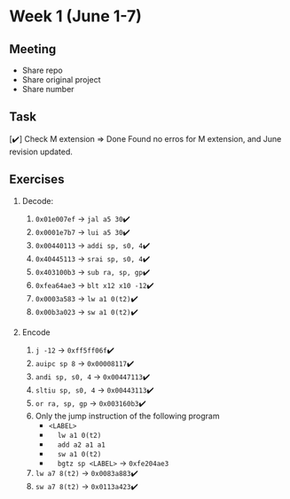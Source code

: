 # Week 1 (June 1-7)

## Meeting
- Share repo
- Share original project
- Share number

## Task 
 [✔️] Check M extension => Done 
    Found no erros for M extension, and June revision updated.

## Exercises

1. Decode:  
    1. ```0x01e007ef``` -> ```jal a5 30```✔️
    2. ```0x0001e7b7``` -> ```lui a5 30```✔️                                                          
    3. ```0x00440113``` -> ```addi sp, s0, 4```✔️                                                             
    4. ```0x40445113``` -> ```srai sp, s0, 4```✔️                                                             
    5. ```0x403100b3``` -> ```sub ra, sp, gp```✔️                                                             
    6. ```0xfea64ae3``` -> ```blt x12 x10 -12```✔️                                
    7. ```0x0003a583``` -> ```lw a1 0(t2)```✔️                                                                 
    8. ```0x00b3a023``` -> ```sw a1 0(t2)```✔️

2. Encode
    1. ```j -12``` -> ```0xff5ff06f```✔️                                                                   
    2. ```auipc sp 8``` -> ```0x00008117```✔️                                                              
    3. ```andi sp, s0, 4``` -> ```0x00447113```✔️                                                            
    4. ```sltiu sp, s0, 4``` -> ```0x00443113```✔️                                                              
    5. ```or ra, sp, gp``` -> ```0x003160b3```✔️                                                                    
    6. Only the jump instruction of the following program
        - ```<LABEL>```  
        - &nbsp;&nbsp;&nbsp;&nbsp;```lw a1 0(t2)```   
        - &nbsp;&nbsp;&nbsp;&nbsp;```add a2 a1 a1```  
        - &nbsp;&nbsp;&nbsp;&nbsp;```sw a1 0(t2)```  
        - &nbsp;&nbsp;&nbsp;&nbsp;```bgtz sp <LABEL>``` -> ```0xfe204ae3```                                
    7. ```lw a7 8(t2)``` -> ```0x0083a883```✔️                                                                  
    8. ```sw a7 8(t2)``` -> ```0x0113a423```✔️